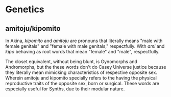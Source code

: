 # Genetics

## amitoju/kipomito

In Akina, *kipomito* and *amitoju* are pronouns that literally means "male with female genitals" and "female with male genitals," respectfully. With *ami* and *kipo* behaving as root words that mean "female" and "male", respectfully.

The closet equivalent, without being blunt, is Gynomorphs and Andromorphs, but the these words don't do Casey Universe justice because they literally mean mimicking characteristics of respective opposite sex. Wherein amitoju and kipomito specially refers to the having the physical reproductive traits of the opposite sex, born or surgical. These words are especially useful for Synths, due to their modular nature.